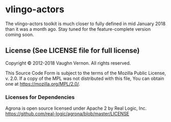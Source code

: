 # vlingo-actors
The vlingo-actors toolkit is much closer to fully defined in mid January 2018 than it was a month ago. Stay tuned for the feature-complete version coming soon.


License (See LICENSE file for full license)
-------------------------------------------
Copyright © 2012-2018 Vaughn Vernon. All rights reserved.

This Source Code Form is subject to the terms of the
Mozilla Public License, v. 2.0. If a copy of the MPL
was not distributed with this file, You can obtain
one at https://mozilla.org/MPL/2.0/.


### Licenses for Dependencies

Agrona is open source licensed under Apache 2 by Real Logic, Inc.
https://github.com/real-logic/agrona/blob/master/LICENSE
